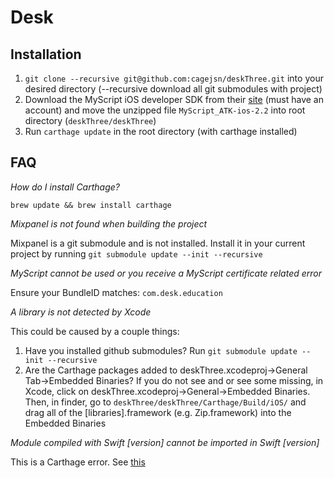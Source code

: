 
# Desk

## Installation


1. `git clone --recursive git@github.com:cagejsn/deskThree.git` into your desired directory (--recursive download all git submodules with project)
2. Download the MyScript iOS developer SDK from their [site](https://developer.myscript.com/) (must have an account) and move the unzipped file `MyScript_ATK-ios-2.2` into root directory (`deskThree/deskThree`)
3. Run `carthage update` in the root directory (with carthage installed)


## FAQ

*How do I install Carthage?*

`brew update && brew install carthage`

*Mixpanel is not found when building the project*

Mixpanel is a git submodule and is not installed. Install it in your current project by running `git submodule update --init --recursive`

*MyScript cannot be used or you receive a MyScript certificate related error*

Ensure your BundleID matches: `com.desk.education`


*A library is not detected by Xcode*

This could be caused by a couple things:
1. Have you installed github submodules? Run `git submodule update --init --recursive`
2. Are the Carthage packages added to deskThree.xcodeproj->General Tab->Embedded Binaries? If you do not see and or see some missing, in Xcode, click on deskThree.xcodeproj->General->Embedded Binaries. Then, in finder, go to `deskThree/deskThree/Carthage/Build/iOS/` and drag all of the [libraries].framework (e.g. Zip.framework) into the Embedded Binaries


*Module compiled with Swift [version] cannot be imported in Swift [version]*

This is a Carthage error. See [this](http://stackoverflow.com/questions/40250381/module-compiled-with-swift-3-0-cannot-be-imported-in-swift-3-0-1)


